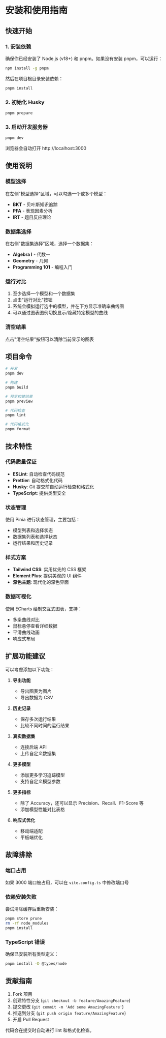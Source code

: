 # 安装和使用指南

## 快速开始

### 1. 安装依赖

确保你已经安装了 Node.js (v18+) 和 pnpm。如果没有安装 pnpm，可以运行：

```bash
npm install -g pnpm
```

然后在项目根目录安装依赖：

```bash
pnpm install
```

### 2. 初始化 Husky

```bash
pnpm prepare
```

### 3. 启动开发服务器

```bash
pnpm dev
```

浏览器会自动打开 http://localhost:3000

## 使用说明

### 模型选择

在左侧"模型选择"区域，可以勾选一个或多个模型：
- **BKT** - 贝叶斯知识追踪
- **PFA** - 表现因素分析
- **IRT** - 题目反应理论

### 数据集选择

在右侧"数据集选择"区域，选择一个数据集：
- **Algebra I** - 代数一
- **Geometry** - 几何
- **Programming 101** - 编程入门

### 运行对比

1. 至少选择一个模型和一个数据集
2. 点击"运行对比"按钮
3. 系统会模拟运行选中的模型，并在下方显示准确率曲线图
4. 可以通过图表图例切换显示/隐藏特定模型的曲线

### 清空结果

点击"清空结果"按钮可以清除当前显示的图表

## 项目命令

```bash
# 开发
pnpm dev

# 构建
pnpm build

# 预览构建结果
pnpm preview

# 代码检查
pnpm lint

# 代码格式化
pnpm format
```

## 技术特性

### 代码质量保证

- **ESLint**: 自动检查代码规范
- **Prettier**: 自动格式化代码
- **Husky**: Git 提交前自动运行检查和格式化
- **TypeScript**: 提供类型安全

### 状态管理

使用 Pinia 进行状态管理，主要包括：
- 模型列表和选择状态
- 数据集列表和选择状态
- 运行结果和历史记录

### 样式方案

- **Tailwind CSS**: 实用优先的 CSS 框架
- **Element Plus**: 提供美观的 UI 组件
- **深色主题**: 现代化的深色界面

### 数据可视化

使用 ECharts 绘制交互式图表，支持：
- 多条曲线对比
- 鼠标悬停查看详细数据
- 平滑曲线动画
- 响应式布局

## 扩展功能建议

可以考虑添加以下功能：

1. **导出功能**
   - 导出图表为图片
   - 导出数据为 CSV

2. **历史记录**
   - 保存多次运行结果
   - 比较不同时间的运行结果

3. **真实数据集**
   - 连接后端 API
   - 上传自定义数据集

4. **更多模型**
   - 添加更多学习追踪模型
   - 支持自定义模型参数

5. **更多指标**
   - 除了 Accuracy，还可以显示 Precision、Recall、F1-Score 等
   - 添加模型性能对比表格

6. **响应式优化**
   - 移动端适配
   - 平板端优化

## 故障排除

### 端口占用

如果 3000 端口被占用，可以在 `vite.config.ts` 中修改端口号

### 依赖安装失败

尝试清除缓存后重新安装：

```bash
pnpm store prune
rm -rf node_modules
pnpm install
```

### TypeScript 错误

确保已安装所有类型定义：

```bash
pnpm install -D @types/node
```

## 贡献指南

1. Fork 项目
2. 创建特性分支 (`git checkout -b feature/AmazingFeature`)
3. 提交更改 (`git commit -m 'Add some AmazingFeature'`)
4. 推送到分支 (`git push origin feature/AmazingFeature`)
5. 开启 Pull Request

代码会在提交时自动进行 lint 和格式化检查。

